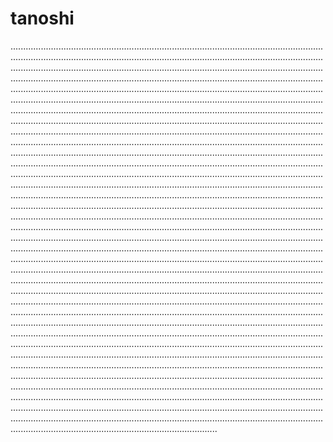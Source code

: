 # tanoshi

..................................................................................................................................................................................................................................................................................................................................................................................................................................................................................................................................................................................................................................................................................................................................................................................................................................................................................................................................................................................................................................................................................................................................................................................................................................................................................................................................................................................................................................................................................................................................................................................................................................................................................................................................................................................................................................................................................................................................................................................................................................................................................................................................................................................................................................................................................................................................................................................................................................................................................................................................................................................................................................................................................................................................................................................................................................................................................................................................................................................................................................................................................................................................................................................................................................................................................................................................................................................................................................................................................................................................................................................................................................................................................................................................................................................................................................................................................................................................................................................................................................................................................................................................................................................................................................................................................................................................................................................................................................................................................................................................................................................................................................................................................................................................